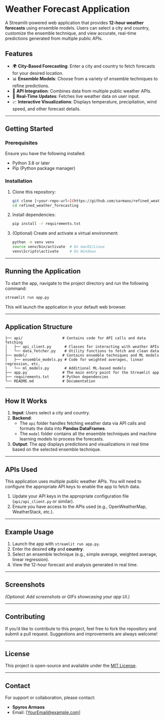 
# **Weather Forecast Application**

A Streamlit-powered web application that provides **12-hour weather forecasts** using ensemble models. Users can select a city and country, customize the ensemble technique, and view accurate, real-time predictions generated from multiple public APIs.

## **Features**
- 🌍 **City-Based Forecasting**: Enter a city and country to fetch forecasts for your desired location.
- 📊 **Ensemble Models**: Choose from a variety of ensemble techniques to refine predictions.
- 📡 **API Integration**: Combines data from multiple public weather APIs.
- 🔄 **Real-Time Updates**: Fetches live weather data on user input.
- 📈 **Interactive Visualizations**: Displays temperature, precipitation, wind speed, and other forecast details.

---

## **Getting Started**

### **Prerequisites**
Ensure you have the following installed:
- Python 3.8 or later
- Pip (Python package manager)

### **Installation**
1. Clone this repository:
   ```bash
   git clone [<your-repo-url>](https://github.com/sarmaos/refined_weather_forecasting)
   cd refined_weather_forecasting
   ```
2. Install dependencies:
   ```bash
   pip install -r requirements.txt
   ```

3. (Optional) Create and activate a virtual environment:
   ```bash
   python -m venv venv
   source venv/bin/activate  # On macOS/Linux
   venv\Scripts\activate     # On Windows
   ```

---

## **Running the Application**
To start the app, navigate to the project directory and run the following command:
```bash
streamlit run app.py
```

This will launch the application in your default web browser.

---

## **Application Structure**

```plaintext
├── api/                  # Contains code for API calls and data fetching
│   ├── api_client.py      # Classes for interacting with weather APIs
│   └── data_fetcher.py    # Utility functions to fetch and clean data
├── model/                # Contains ensemble techniques and ML models
│   ├── ensemble_models.py # Code for weighted averages, linear regression, etc.
│   └── ml_models.py       # Additional ML-based models
├── app.py                # The main entry point for the Streamlit app
├── requirements.txt      # Python dependencies
└── README.md             # Documentation
```

---

## **How It Works**
1. **Input**: Users select a city and country.
2. **Backend**:
   - The `api` folder handles fetching weather data via API calls and formats the data into **Pandas DataFrames**.
   - The `model` folder contains all the ensemble techniques and machine learning models to process the forecasts.
3. **Output**: The app displays predictions and visualizations in real time based on the selected ensemble technique.

---

## **APIs Used**
This application uses multiple public weather APIs. You will need to configure the appropriate API keys to enable the app to fetch data.

1. Update your API keys in the appropriate configuration file (`api/api_client.py` or similar).
2. Ensure you have access to the APIs used (e.g., OpenWeatherMap, WeatherStack, etc.).

---

## **Example Usage**
1. Launch the app with `streamlit run app.py`.
2. Enter the desired **city** and **country**.
3. Select an ensemble technique (e.g., simple average, weighted average, linear regression).
4. View the 12-hour forecast and analysis generated in real time.

---

## **Screenshots**
*(Optional: Add screenshots or GIFs showcasing your app UI.)*

---

## **Contributing**
If you’d like to contribute to this project, feel free to fork the repository and submit a pull request. Suggestions and improvements are always welcome!

---

## **License**
This project is open-source and available under the [MIT License](https://opensource.org/licenses/MIT).

---

## **Contact**
For support or collaboration, please contact:
- **Spyros Armaos**
- Email: [YourEmail@example.com]
